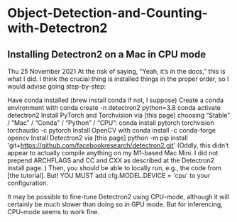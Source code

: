 # Object-Detection-and-Counting-with-Detectron2


## Installing Detectron2 on a Mac in CPU mode
Thu 25 November 2021
At the risk of saying, “Yeah, it’s in the docs,” this is what I did. I think the crucial thing is installed things in the proper order, so I would advise going step-by-step:

Have conda installed (brew install conda if not, I suppose)
Create a conda environment with conda create -n detectron2 python=3.8
conda activate detectron2
Install PyTorch and Torchvision via [this page] choosing “Stable” / “Mac” / “Conda” / “Python” / “CPU”: conda install pytorch torchvision torchaudio -c pytorch
Install OpenCV with conda install -c conda-forge opencv
Install Detectron2 via [this page] python -m pip install 'git+https://github.com/facebookresearch/detectron2.git' (Oddly, this didn’t appear to actually compile anything on my M1-based Mac Mini. I did not prepend ARCHFLAGS and CC and CXX as described at the Detectron2 install page. )
Then, you should be able to locally run, e.g., the code from [the tutorial]. But! YOU MUST add cfg.MODEL.DEVICE = 'cpu' to your configuration.

It may be possible to fine-tune Detectron2 using CPU-mode, although it will certainly be much slower than doing so in GPU mode. But for inferencing, CPU-mode seems to work fine.
